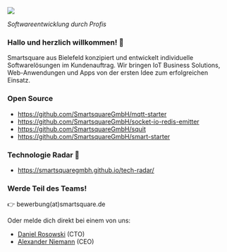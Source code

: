 ![](https://github.com/SmartsquareGmbH/.github-private/blob/main/profile/smartsquare.jpg)

_Softwareentwicklung durch Profis_

### Hallo und herzlich willkommen! :wave:


Smartsquare aus Bielefeld konzipiert und entwickelt individuelle Softwarelösungen im Kundenauftrag.
Wir bringen IoT Business Solutions, Web-Anwendungen und Apps von der ersten Idee zum erfolgreichen Einsatz.

### Open Source

* https://github.com/SmartsquareGmbH/mqtt-starter
* https://github.com/SmartsquareGmbH/socket-io-redis-emitter
* https://github.com/SmartsquareGmbH/squit
* https://github.com/SmartsquareGmbH/smart-starter

### Technologie Radar :satellite:

* https://smartsquaregmbh.github.io/tech-radar/

### Werde Teil des Teams!

:point_right: bewerbung(at)smartsquare.de

Oder melde dich direkt bei einem von uns:
* [Daniel Rosowski](https://github.com/drosowski) (CTO)
* [Alexander Niemann](https://github.com/aniemann) (CEO)
